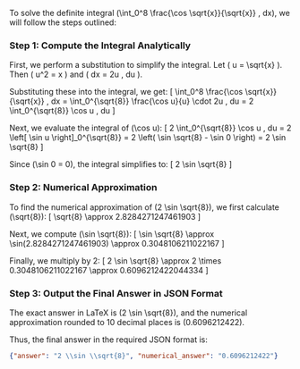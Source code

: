 To solve the definite integral \(\int_0^8 \frac{\cos \sqrt{x}}{\sqrt{x}} \, dx\), we will follow the steps outlined:

### Step 1: Compute the Integral Analytically

First, we perform a substitution to simplify the integral. Let \( u = \sqrt{x} \). Then \( u^2 = x \) and \( dx = 2u \, du \).

Substituting these into the integral, we get:
\[
\int_0^8 \frac{\cos \sqrt{x}}{\sqrt{x}} \, dx = \int_0^{\sqrt{8}} \frac{\cos u}{u} \cdot 2u \, du = 2 \int_0^{\sqrt{8}} \cos u \, du
\]

Next, we evaluate the integral of \(\cos u\):
\[
2 \int_0^{\sqrt{8}} \cos u \, du = 2 \left[ \sin u \right]_0^{\sqrt{8}} = 2 \left( \sin \sqrt{8} - \sin 0 \right) = 2 \sin \sqrt{8}
\]

Since \(\sin 0 = 0\), the integral simplifies to:
\[
2 \sin \sqrt{8}
\]

### Step 2: Numerical Approximation

To find the numerical approximation of \(2 \sin \sqrt{8}\), we first calculate \(\sqrt{8}\):
\[
\sqrt{8} \approx 2.8284271247461903
\]

Next, we compute \(\sin \sqrt{8}\):
\[
\sin \sqrt{8} \approx \sin(2.8284271247461903) \approx 0.3048106211022167
\]

Finally, we multiply by 2:
\[
2 \sin \sqrt{8} \approx 2 \times 0.3048106211022167 \approx 0.6096212422044334
\]

### Step 3: Output the Final Answer in JSON Format

The exact answer in LaTeX is \(2 \sin \sqrt{8}\), and the numerical approximation rounded to 10 decimal places is \(0.6096212422\).

Thus, the final answer in the required JSON format is:
```json
{"answer": "2 \\sin \\sqrt{8}", "numerical_answer": "0.6096212422"}
```